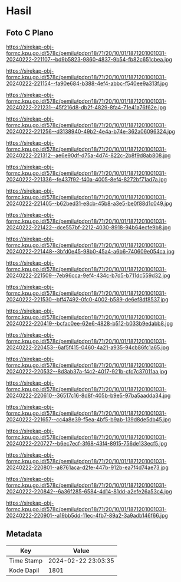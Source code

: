 # Hasil

## Foto C Plano

https://sirekap-obj-formc.kpu.go.id/578c/pemilu/pdpr/18/71/20/10/01/1871201001031-20240222-221107--bd9b5823-9860-4837-9b54-fb82c651cbea.jpg

https://sirekap-obj-formc.kpu.go.id/578c/pemilu/pdpr/18/71/20/10/01/1871201001031-20240222-221154--fa90e684-b388-4ef4-abbc-f540ee9a313f.jpg

https://sirekap-obj-formc.kpu.go.id/578c/pemilu/pdpr/18/71/20/10/01/1871201001031-20240222-221231--45f216d8-db2f-4829-8fa4-71e41a76f62e.jpg

https://sirekap-obj-formc.kpu.go.id/578c/pemilu/pdpr/18/71/20/10/01/1871201001031-20240222-221256--d3138940-49b2-4e4a-b74e-362a06096324.jpg

https://sirekap-obj-formc.kpu.go.id/578c/pemilu/pdpr/18/71/20/10/01/1871201001031-20240222-221312--ae6e90df-d75a-4d74-822c-2b8f9d8ab808.jpg

https://sirekap-obj-formc.kpu.go.id/578c/pemilu/pdpr/18/71/20/10/01/1871201001031-20240222-221336--fe437f92-f40a-4005-8ef4-8272bf71ad7a.jpg

https://sirekap-obj-formc.kpu.go.id/578c/pemilu/pdpr/18/71/20/10/01/1871201001031-20240222-221405--b62bed31-e8cb-45b8-a3e5-be0f88d1c049.jpg

https://sirekap-obj-formc.kpu.go.id/578c/pemilu/pdpr/18/71/20/10/01/1871201001031-20240222-221422--dce557bf-2212-4030-8918-94b64ecfe9b8.jpg

https://sirekap-obj-formc.kpu.go.id/578c/pemilu/pdpr/18/71/20/10/01/1871201001031-20240222-221448--3bfd0e45-98b0-45a4-a6b6-740609e054ca.jpg

https://sirekap-obj-formc.kpu.go.id/578c/pemilu/pdpr/18/71/20/10/01/1871201001031-20240222-221509--7eb96cca-9ef4-434c-b7d5-b711dc559d32.jpg

https://sirekap-obj-formc.kpu.go.id/578c/pemilu/pdpr/18/71/20/10/01/1871201001031-20240222-221530--bff47492-0fc0-4002-b589-de6ef8df8537.jpg

https://sirekap-obj-formc.kpu.go.id/578c/pemilu/pdpr/18/71/20/10/01/1871201001031-20240222-220419--bcfac0ee-62e6-4828-b512-b033b9edabb8.jpg

https://sirekap-obj-formc.kpu.go.id/578c/pemilu/pdpr/18/71/20/10/01/1871201001031-20240222-220453--6af5f415-0460-4a21-a935-94cb86fc1a65.jpg

https://sirekap-obj-formc.kpu.go.id/578c/pemilu/pdpr/18/71/20/10/01/1871201001031-20240222-220532--8d3ab37a-f4c2-4017-921b-cfc7c37011aa.jpg

https://sirekap-obj-formc.kpu.go.id/578c/pemilu/pdpr/18/71/20/10/01/1871201001031-20240222-220610--36517c16-8d8f-405b-b9e5-97ba5aadda34.jpg

https://sirekap-obj-formc.kpu.go.id/578c/pemilu/pdpr/18/71/20/10/01/1871201001031-20240222-221657--cc4a8e39-f5ea-4bf5-b9ab-139d8de5db45.jpg

https://sirekap-obj-formc.kpu.go.id/578c/pemilu/pdpr/18/71/20/10/01/1871201001031-20240222-220727--b6ec7ecf-3f68-43f4-8915-756de133ecf5.jpg

https://sirekap-obj-formc.kpu.go.id/578c/pemilu/pdpr/18/71/20/10/01/1871201001031-20240222-220801--a8761aca-d2fe-447b-912b-ea7f4d74ae73.jpg

https://sirekap-obj-formc.kpu.go.id/578c/pemilu/pdpr/18/71/20/10/01/1871201001031-20240222-220842--6a36f285-6584-4d14-81dd-a2efe26a53c4.jpg

https://sirekap-obj-formc.kpu.go.id/578c/pemilu/pdpr/18/71/20/10/01/1871201001031-20240222-220901--a19bb5dd-11ec-4fb7-89a2-3a9adb146f66.jpg


## Metadata

| Key        | Value               |
| ---------- | ------------------- |
| Time Stamp | 2024-02-22 23:03:35 |
| Kode Dapil | 1801                |



